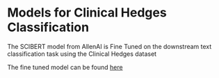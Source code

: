 # Models for Clinical Hedges Classification

The SCIBERT model from AllenAI is Fine Tuned on the downstream text classification task using the Clinical Hedges dataset

The fine tuned model can be found [here](https://www.dropbox.com/sh/jped8v27qgdoi38/AACiNjdshc1RYuwY29czvVLDa?dl=0)
